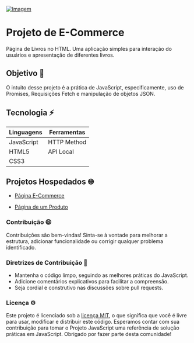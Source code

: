 [![Imagem](https://img.icons8.com/?size=100&id=53372&format=png&color=FFFFFF)](https://icons8.com/icons/set/internet--static--white)

# Projeto de E-Commerce
 Página de Livros no HTML. Uma aplicação simples para interação do usuários e apresentação de diferentes livros.

## Objetivo 🎯
 O intuito desse projeto é a prática de JavaScript, especificamente, uso de Promises, Requisições Fetch e manipulação de objetos JSON.

## Tecnologia ⚡
Linguagens | Ferramentas
----       | ----
JavaScript | HTTP Method
HTML5      | API Local
CSS3       |

## Projetos Hospedados 🌐
 * [Página E-Commerce](https://gustx21.github.io/E-Commerce/principal/livros.html)

 * [Página de um Produto](https://gustx21.github.io/E-Commerce/secundario/livro.html)

### Contribuição 😄
 Contribuições são bem-vindas! Sinta-se à vontade para melhorar a estrutura, adicionar funcionalidade ou corrigir qualquer problema identificado.

### Diretrizes de Contribuição 📌
* Mantenha o código limpo, seguindo as melhores práticas do JavaScript.
* Adicione comentários explicativos para facilitar a compreensão.
* Seja cordial e construtivo nas discussões sobre pull requests.

### Licença ⚙️
 Este projeto é licenciado sob a [licença MIT](LICENSE), o que significa que você é livre para usar, modificar e distribuir este código.
 Esperamos contar com sua contribuição para tomar o Projeto JavaScript uma referência de solução práticas em JavaScript. Obrigado por fazer parte desta comunidade!
